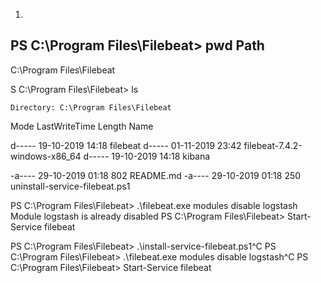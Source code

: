 1)


PS C:\Program Files\Filebeat> pwd
Path
----
C:\Program Files\Filebeat

S C:\Program Files\Filebeat> ls

    Directory: C:\Program Files\Filebeat
Mode                LastWriteTime         Length Name
 
d-----       19-10-2019     14:18                filebeat
d-----       01-11-2019     23:42                filebeat-7.4.2-windows-x86_64
d-----       19-10-2019     14:18                kibana
 
-a----       29-10-2019     01:18            802 README.md
-a----       29-10-2019     01:18            250 uninstall-service-filebeat.ps1




PS C:\Program Files\Filebeat> .\filebeat.exe modules disable logstash
Module logstash is already disabled
PS C:\Program Files\Filebeat> Start-Service filebeat



PS C:\Program Files\Filebeat> .\install-service-filebeat.ps1^C
PS C:\Program Files\Filebeat> .\filebeat.exe modules disable logstash^C
PS C:\Program Files\Filebeat> Start-Service filebeat


